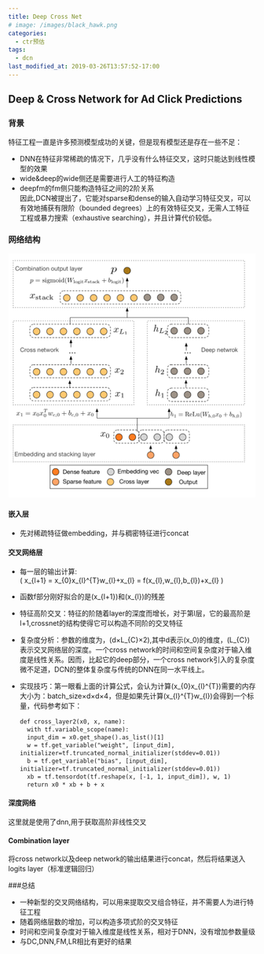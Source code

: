 ```yaml
---
title: Deep Cross Net
# image: /images/black_hawk.png
categories:
  - ctr预估
tags:
  - dcn
last_modified_at: 2019-03-26T13:57:52-17:00
---
```


## Deep & Cross Network for Ad Click Predictions
### 背景
特征工程一直是许多预测模型成功的关键，但是现有模型还是存在一些不足：
- DNN在特征非常稀疏的情况下，几乎没有什么特征交叉，这时只能达到线性模型的效果
- wide&deep的wide侧还是需要进行人工的特征构造
- deepfm的fm侧只能构造特征之间的2阶关系  
因此,DCN被提出了，它能对sparse和dense的输入自动学习特征交叉，可以有效地捕获有限阶（bounded degrees）上的有效特征交叉，无需人工特征工程或暴力搜索（exhaustive searching），并且计算代价较低。  

### 网络结构
![image](/images/picture/DCN/DCN_model.png)
#### 嵌入层
- 先对稀疏特征做embedding，并与稠密特征进行concat

#### 交叉网络层
- 每一层的输出计算:  
\( x_{l+1} = x_{0}x_{l}^{T}w_{l}+x_{l} = f(x_{l},w_{l},b_{l})+x_{l} \)
- 函数f部分刚好拟合的是\(x_{l+1}\)和\(x_{l}\)的残差
- 特征高阶交叉：特征的阶随着layer的深度而增长，对于第l层，它的最高阶是l+1,crossnet的结构使得它可以构造不同阶的交叉特征
- 复杂度分析：参数的维度为，\(d×L_{C}×2\),其中d表示\(x_0\)的维度，\(L_{C}\)表示交叉网络层的深度。一个cross network的时间和空间复杂度对于输入维度是线性关系。因而，比起它的deep部分，一个cross network引入的复杂度微不足道，DCN的整体复杂度与传统的DNN在同一水平线上。
- 实现技巧：第一眼看上面的计算公式，会认为计算\(x_{0}x_{l}^{T}\)需要的内存大小为：batch_size×d×d×4，但是如果先计算\(x_{l}^{T}w_{l}\)会得到一个标量，代码参考如下：
    
      def cross_layer2(x0, x, name):
        with tf.variable_scope(name):
        input_dim = x0.get_shape().as_list()[1]
        w = tf.get_variable("weight", [input_dim], initializer=tf.truncated_normal_initializer(stddev=0.01))
        b = tf.get_variable("bias", [input_dim], initializer=tf.truncated_normal_initializer(stddev=0.01))
        xb = tf.tensordot(tf.reshape(x, [-1, 1, input_dim]), w, 1)
        return x0 * xb + b + x
      
#### 深度网络
这里就是使用了dnn,用于获取高阶非线性交叉


#### Combination layer
将cross network以及deep network的输出结果进行concat，然后将结果送入logits layer（标准逻辑回归）

###总结
- 一种新型的交叉网络结构，可以用来提取交叉组合特征，并不需要人为进行特征工程
- 随着网络层数的增加，可以构造多项式阶的交叉特征
- 时间和空间复杂度对于输入维度是线性关系，相对于DNN，没有增加参数量级
- 与DC,DNN,FM,LR相比有更好的结果